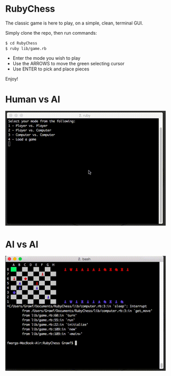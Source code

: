 # RubyChess

The classic game is here to play, on a simple, clean, terminal GUI.

Simply clone the repo, then run commands:

<code>$ cd RubyChess </code>
<br>
<code>$ ruby lib/game.rb </code>

- Enter the mode you wish to play
- Use the ARROWS to move the green selecting cursor
- Use ENTER to pick and place pieces

Enjoy!

# Human vs AI
![gif1]

# AI vs AI
![gif2]

[screen1]: screenshots/screen1.png
[screen2]: screenshots/screen2.png
[screen3]: screenshots/screen3.png
[screen4]: screenshots/screen4.png
[gif1]: screenshots/Human_vs_AI.gif
[gif2]: screenshots/AI_vs_AI.gif
